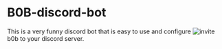 # B0B-discord-bot
This is a very funny discord bot that is easy to use and configure
![invite](https://discord.com/api/oauth2/authorize?client_id=844091128386158592&permissions=8&scope=bot) b0b to your discord server.

